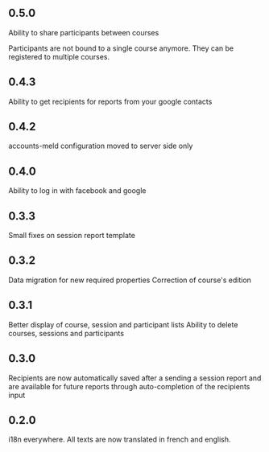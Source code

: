 ## 0.5.0
Ability to share participants between courses

Participants are not bound to a single course anymore. They can be registered to
multiple courses.

## 0.4.3
Ability to get recipients for reports from your google contacts

## 0.4.2
accounts-meld configuration moved to server side only

## 0.4.0
Ability to log in with facebook and google

## 0.3.3
Small fixes on session report template

## 0.3.2
Data migration for new required properties
Correction of course's edition

## 0.3.1
Better display of course, session and participant lists
Ability to delete courses, sessions and participants

## 0.3.0
Recipients are now automatically saved after a sending a session report and are
available for future reports through auto-completion of the recipients input

## 0.2.0
i18n everywhere. All texts are now translated in french and english.

